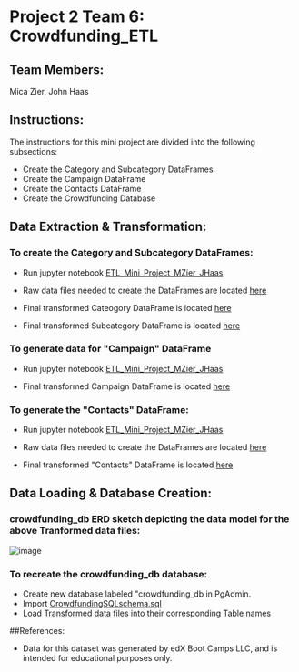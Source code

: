 # Project 2 Team 6:  Crowdfunding_ETL

## Team Members: 
Mica Zier, John Haas

## Instructions:

The instructions for this mini project are divided into the following subsections:

- Create the Category and Subcategory DataFrames
- Create the Campaign DataFrame
- Create the Contacts DataFrame
- Create the Crowdfunding Database

## Data Extraction & Transformation: 

### To create the Category and Subcategory DataFrames:
- Run jupyter notebook [ETL_Mini_Project_MZier_JHaas](https://github.com/mbz4b8/Crowdfunding_ETL/blob/main/ETL_Mini_Project_MZier_JHaas.ipynb) 

- Raw data files needed to create the DataFrames are located [here](https://github.com/mbz4b8/Crowdfunding_ETL/blob/main/Resources/crowdfunding.xlsx)

- Final transformed Cateogory DataFrame is located [here](https://github.com/mbz4b8/Crowdfunding_ETL/blob/main/Resources/category.csv)
- Final transformed Subcategory DataFrame is located [here](https://github.com/mbz4b8/Crowdfunding_ETL/blob/main/Resources/subcategory.csv)

### To generate data for "Campaign" DataFrame
- Run jupyter notebook [ETL_Mini_Project_MZier_JHaas](https://github.com/mbz4b8/Crowdfunding_ETL/blob/main/ETL_Mini_Project_MZier_JHaas.ipynb) 

- Final transformed Campaign DataFrame is located [here](https://github.com/mbz4b8/Crowdfunding_ETL/blob/main/Resources/campaign.csv)

### To generate the "Contacts" DataFrame:
- Run jupyter notebook [ETL_Mini_Project_MZier_JHaas](https://github.com/mbz4b8/Crowdfunding_ETL/blob/main/ETL_Mini_Project_MZier_JHaas.ipynb) 

- Raw data files needed to create the DataFrames are located [here](https://github.com/mbz4b8/Crowdfunding_ETL/blob/main/Resources/contacts.xlsx)

- Final transformed "Contacts" DataFrame is located [here](https://github.com/mbz4b8/Crowdfunding_ETL/blob/main/Resources/contacts.csv)

## Data Loading & Database Creation: 

### crowdfunding_db ERD sketch depicting the data model for the above Tranformed data files:

![image](https://github.com/mbz4b8/Crowdfunding_ETL/assets/149974307/32bff442-ef87-42aa-af06-d66535f00d5b)

### To recreate the crowdfunding_db database:
- Create new database labeled "crowdfunding_db in PgAdmin.
- Import [CrowdfundingSQLschema.sql](https://github.com/mbz4b8/Crowdfunding_ETL/blob/main/crowdfunding_db/CrowdfundingSQLschema.sql)
- Load [Transformed data files](https://github.com/mbz4b8/Crowdfunding_ETL/tree/main/crowdfunding_db/data) into their corresponding Table names

##References:
- Data for this dataset was generated by edX Boot Camps LLC, and is intended for educational purposes only.

